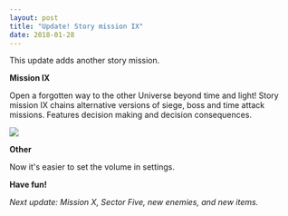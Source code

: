 ```yaml
---
layout: post
title: "Update! Story mission IX"
date: 2018-01-28
---
```


This update adds another story mission.

**Mission IX**

Open a forgotten way to the other Universe beyond time and light!
Story mission IX chains alternative versions of siege, boss and time attack missions.
Features decision making and decision consequences.

![](https://github.com/Zuurix/Zuurix.github.io/blob/master/images/093%20update/Edge%20of%20Immortality%202018-01-21.png?raw=true)

**Other**

Now it's easier to set the volume in settings.

**Have fun!**

*Next update: Mission X, Sector Five, new enemies, and new items.*
